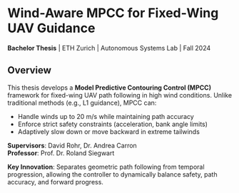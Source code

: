 # Wind-Aware MPCC for Fixed-Wing UAV Guidance

**Bachelor Thesis** | ETH Zurich | Autonomous Systems Lab | Fall 2024

## Overview

This thesis develops a **Model Predictive Contouring Control (MPCC)** framework for fixed-wing UAV path following in high wind conditions. Unlike traditional methods (e.g., L1 guidance), MPCC can:

- Handle winds up to 20 m/s while maintaining path accuracy
- Enforce strict safety constraints (acceleration, bank angle limits)
- Adaptively slow down or move backward in extreme tailwinds

**Supervisors**: David Rohr, Dr. Andrea Carron  
**Professor**: Prof. Dr. Roland Siegwart

**Key Innovation**: Separates geometric path following from temporal progression, allowing the controller to dynamically balance safety, path accuracy, and forward progress.
